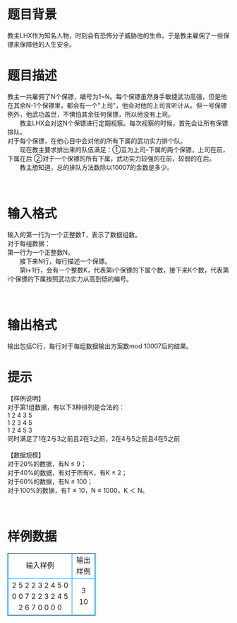 # 

 
 # 题目背景 
教主LHX作为知名人物，时刻会有恐怖分子威胁他的生命。于是教主雇佣了一些保镖来保障他的人生安全。<BR> 

 
 # 题目描述 
教主一共雇佣了N个保镖，编号为1~N。每个保镖虽然身手敏捷武功高强，但是他在其余N-1个保镖里，都会有一个"上司"，他会对他的上司言听计从。但一号保镖例外，他武功盖世，不惧怕其余任何保镖，所以他没有上司。<BR>　　教主LHX会对这N个保镖进行定期视察。每次视察的时候，首先会让所有保镖排队。<BR>对于每个保镖，在他心目中会对他的所有下属的武功实力排个队。<BR>　　现在教主要求排出来的队伍满足：①互为上司-下属的两个保镖，上司在前，下属在后&nbsp;②对于一个保镖的所有下属，武功实力较强的在前，较弱的在后。<BR>　　教主想知道，总的排队方法数除以10007的余数是多少。<BR><BR><BR> 

 
 # 输入格式 
输入的第一行为一个正整数T，表示了数据组数。<BR>对于每组数据：<BR>第一行为一个正整数N。<BR>　　接下来N行，每行描述一个保镖。<BR>　　第i+1行，会有一个整数K，代表第i个保镖的下属个数，接下来K个数，代表第i个保镖的下属按照武功实力从高到低的编号。<BR><BR><BR> 

 
 # 输出格式 
输出包括C行，每行对于每组数据输出方案数mod&nbsp;10007后的结果。<BR> 

 
 # 提示 
【样例说明】<BR>对于第1组数据，有以下3种排列是合法的：<BR>1&nbsp;2&nbsp;4&nbsp;3&nbsp;5<BR>1&nbsp;2&nbsp;3&nbsp;4&nbsp;5<BR>1&nbsp;2&nbsp;4&nbsp;5&nbsp;3<BR>同时满足了1在2与3之前且2在3之前，2在4与5之前且4在5之前<BR><BR>【数据规模】<BR>对于20%的数据，有N&nbsp;≤&nbsp;9；<BR>对于40%的数据，有对于所有K，有K&nbsp;≤&nbsp;2；<BR>对于60%的数据，有N&nbsp;≤&nbsp;100；<BR>对于100%的数据，有T&nbsp;≤&nbsp;10，N&nbsp;≤&nbsp;1000，K&nbsp;＜&nbsp;N。<BR>&nbsp;<BR><BR> 
# 样例数据
<style>
        table,table tr th, table tr td { border:1px solid #0094ff; }
        table { width: 200px; min-height: 25px; line-height: 25px; text-align: center; border-collapse: collapse;}   
    </style>
<table>
	<tr>
		<td>输入样例</td>
		<td>输出样例</td>
	</tr>
<tr><td>2
5
2 2 3
2 4 5
0
0
0
7
2 2 3
2 4 5
2 6 7
0
0
0
0

</td><td>3
10


</td></tr></table>
